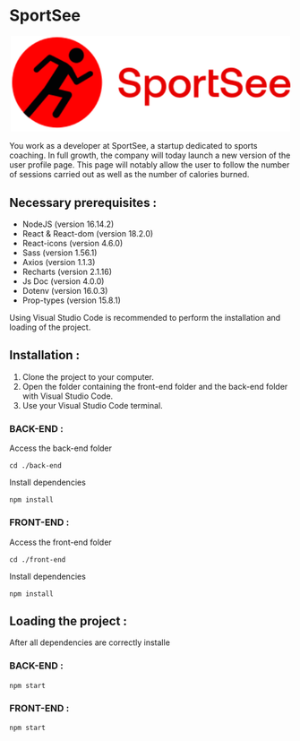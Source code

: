 # SportSee

<p align="center">
  <img src="./front-end/src/assets/logo.svg" width="500px">
</p>

You work as a developer at SportSee, a startup dedicated to sports coaching. In full growth, the company will today launch a new version of the user profile page. This page will notably allow the user to follow the number of sessions carried out as well as the number of calories burned.

## Necessary prerequisites :

- NodeJS (version 16.14.2)
- React & React-dom (version 18.2.0)
- React-icons (version 4.6.0)
- Sass (version 1.56.1)
- Axios (version 1.1.3)
- Recharts (version 2.1.16)
- Js Doc (version 4.0.0)
- Dotenv (version 16.0.3)
- Prop-types (version 15.8.1)

Using Visual Studio Code is recommended to perform the installation and loading of the project.

## Installation :

1. Clone the project to your computer.
2. Open the folder containing the front-end folder and the back-end folder with Visual Studio Code.
3. Use your Visual Studio Code terminal.

### BACK-END :

Access the back-end folder

```
cd ./back-end
```

Install dependencies

```
npm install
```

### FRONT-END :

Access the front-end folder

```
cd ./front-end
```

Install dependencies

```
npm install
```

## Loading the project :

After all dependencies are correctly installe

### BACK-END :

```
npm start
```

### FRONT-END :

```
npm start
```

